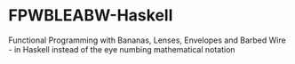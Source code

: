 # FPWBLEABW-Haskell
Functional Programming with Bananas, Lenses, Envelopes and Barbed Wire - in Haskell instead of the eye numbing mathematical notation
